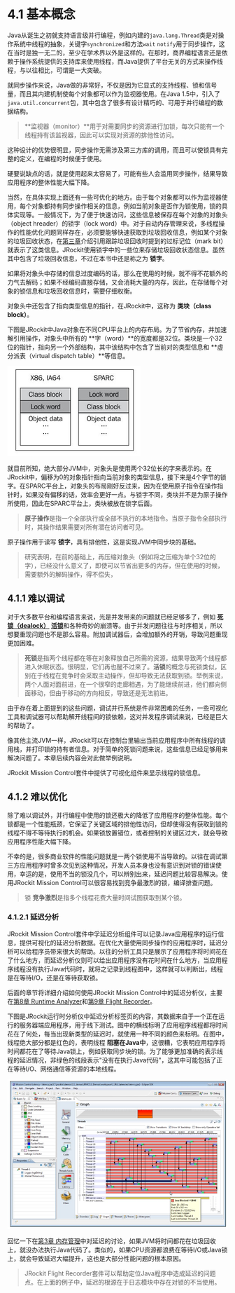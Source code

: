 <a name="4.1"></a>
# 4.1 基本概念

Java从诞生之初就支持语言级并行编程，例如内建的`java.lang.Thread`类是对操作系统中线程的抽象，关键字`synchronized`和方法`wait` `notify`用于同步操作，这在当时是独一无二的，至少在学术界以外是这样的。在那时，商界编程语言还是依赖于操作系统提供的支持库来使用线程，而Java提供了平台无关的方式来操作线程，与以往相比，可谓是一大突破。

就同步操作来说，Java做的非常好，不仅是因为它显式的支持线程、锁和信号量，而且其内建机制使每个对象都可以作为监视器使用。在Java 1.5中，引入了`java.util.concurrent`包，其中包含了很多有设计精巧的、可用于并行编程的数据结构。

>**监视器（monitor）**用于对需要同步的资源进行加锁，每次只能有一个线程持有该监视器，因此可以实现对资源的排他性访问。

这种设计的优势很明显，同步操作无需涉及第三方库的调用，而且可以使锁具有完整的定义，在编程的时候便于使用。

硬要说缺点的话，就是使用起来太容易了，可能有些人会滥用同步操作，结果导致应用程序的整体性能大幅下降。

当然，在具体实现上面还有一些可优化的地方。由于每个对象都可以作为监视器使用，每个对象都持有同步操作相关的信息，例如当前对象是否作为锁使用，锁的具体实现等。一般情况下，为了便于快速访问，这些信息被保存在每个对象的对象头（object hreader）的锁字（lock word）中。对于自动内存管理来说，多线程操作的性能优化问题同样存在，必须要能够快速获取到垃圾回收信息，例如某个对象的垃圾回收状态，在[第三章][1]介绍引用跟踪垃圾回收时提到的过标记位（mark bit）就表示了这类信息。JRockit使用锁字中的一些位来存储垃圾回收状态信息。虽然其中包含了垃圾回收信息，不过在本书中还是称之为 **锁字**。

如果将对象头中存储的信息过度编码的话，那么在使用的时候，就不得不花额外的力气去解码；如果不经编码直接存储，又会消耗大量的内存，因此，在存储每个对象的锁信息和垃圾回收信息时，需要仔细权衡。

对象头中还包含了指向类型信息的指针，在JRockit中，这称为 **类块（class block）**。

下图是JRockit中Java对象在不同CPU平台上的内存布局。为了节省内存，并加速解引用操作，对象头中所有的 **字（word）**的宽度都是32位。类块是一个32位的指针，指向另一个外部结构，其中该结构中包含了当前对的类型信息和 **虚分派表（virtual dispatch table）**等信息。

!["Figure 4-1"][2]

就目前所知，绝大部分JVM中，对象头是使用两个32位长的字来表示的。在JRockit中，偏移为0的对象指针指向当前对象的类型信息，接下来是4个字节的锁字。在SPARC平台上，对象头的布局刚好反过来，因为在使用原子指令在操作指针时，如果没有偏移的话，效率会更好一点。与锁字不同，类块并不是为原子操作所使用，因此在SPARC平台上，类块被放在锁字后面。

>**原子操作**是指一个全部执行或全部不执行的本地指令。当原子指令全部执行时，其操作结果需要对所有潜在访问者可见。

原子操作用于读写 **锁字**，具有排他性，这是实现JVM中同步块的基础。

>研究表明，在前的基础上，再压缩对象头（例如将之压缩为单个32位的字），已经没什么意义了，即使可以节省出更多的内存，但在使用的时候，需要额外的解码操作，得不偿失，

<a name="4.1.1"></a>
## 4.1.1 难以调试

对于大多数平台和编程语言来说，光是并发带来的问题就已经足够多了，例如 [**死锁（dealock）**][3] [**活锁**][4]和各种奇妙的崩溃等。由于并发问题往往与时序相关，所以想要重现问题也不是那么容易。附加调试器后，会增加额外的开销，导致问题重现更加困难。

>**死锁**是指两个线程都在等在对象释放自己所需的资源，结果导致两个线程都进入休眠状态。很明显，它们再也醒不过来了。**活锁**的概念与死锁类似，区别在于线程在竞争时会采取主动操作，但却导致无法获取到锁。举例来说，两个人面对面前进，在一个很窄的走廊相遇，为了能继续前进，他们都向侧面移动，但由于移动的方向相反，导致还是无法前进。

由于存在着上面提到的这些问题，调试并行系统是件非常困难的任务，一些可视化工具和调试器可以帮助解开线程间的锁依赖，这对并发程序调试来说，已经是巨大的帮助了。

像其他主流JVM一样，JRockit可以在控制台里输出当前应用程序中所有线程的调用栈，并打印锁的持有者信息。对于简单的死锁问题来说，这些信息已经足够用来解决问题了。本章后续内容会对此做举例说明。

JRockit Mission Control套件中提供了可视化组件来显示线程的锁信息。

<a name="4.1.2"></a>
## 4.1.2 难以优化

除了难以调试外，并行编程中使用的锁还极大的降低了应用程序的整体性能。每个锁都是一个性能瓶颈，它保证了关键区域的排他性访问，但却使得没有获取到锁的线程不得不等待执行的机会。如果锁放置错位，或者控制的关键区过大，就会导致应用程序性能大幅下降。

不幸的是，很多商业软件的性能问题就是一两个锁使用不当导致的。以往在调试第三方应用程序时曾多次见到这种情况，开发人员本身也没有意识到对锁的错误使用，幸运的是，使用不当的锁没几个，可以辨别出来，延迟问题比较容易解决。使用JRockit Mission Control可以很容易找到竞争最激烈的锁，编译排查问题。

>锁 **竞争激烈**是指多个线程花费大量时间试图获取到某个锁。

<a name="4.1.2.1"></a>
### 4.1.2.1 延迟分析

JRockit Mission Control套件中孚延迟分析组件可以记录Java应用程序的运行信息，提供可视化的延迟分析数据。在优化大量使用同步操作的应用程序时，延迟分析可以给程序员带来很大的帮助。以往的分析工具只是展示了应用程序将时间花在了什么地方，而延迟分析仪则可以给出应用程序没有花时间在什么地方，当应用程序线程没有执行Java代码时，就将之记录到线程图中，这样就可以判断出，线程是在等待I/O，还是在等待获取锁。

后面的章节将详细介绍如何使用JRockit Mission Control中的延迟分析仪，主要在[第8章 Runtime Analyzer][5]和[第9章 Flight Recorder][6]。

下图是JRockit运行时分析仪中延迟分析标签页的内容，其数据来自于一个正在运行的服务器端应用程序，用于线下测试。图中的横线标明了应用程序线程都将时间花在了何处，每当出现新类型的延迟时，就使用一种不同的颜色来标明。在图中，线程绝大部分都是红色的，表明线程 **阻塞在Java中**，这很糟，它表明应用程序将时间都花在了等待Java锁上，例如获取同步块的锁。为了能够更加准确的表示线程的延迟情况，非绿色的线段表示"没有在执行Java代码"，这其中可能包括了正在等待I/O、网络通信等资源的本地线程。

!["Figure 4-2"][8]

回忆一下在[第3章 内存管理][7]中对延迟的讨论，如果JVM将时间都花在垃圾回收上，就没办法执行Java代码了。类似的，如果CPU资源都浪费在等待I/O或Java锁上，就会导致延迟大幅提升，这也是大部分性能问题的根本原因。

>JRockit Flight Recorder套件可以帮助定位Java程序中造成延迟的问题点。在上面的例子中，延迟的根源在于日志模块中存在对锁的不当使用。











[1]:    ../chap3/3.3.md#3.3.2.1
[2]:    ../images/4-1.jpg
[3]:    https://en.wikipedia.org/wiki/Deadlock
[4]:    https://en.wikipedia.org/wiki/Deadlock#Livelock
[5]:    ../chap8/8.md#8
[6]:    ../chap9/9.md#9
[7]:    ../chap3/3.md#3
[8]:    ../images/4-2.jpg